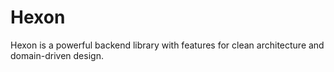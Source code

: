# Hexon

Hexon is a powerful backend library with features for clean architecture and domain-driven design.
